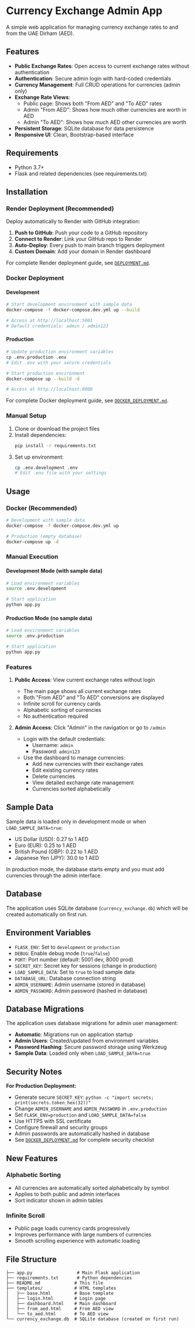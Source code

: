 # Currency Exchange Admin App

A simple web application for managing currency exchange rates to and from the UAE Dirham (AED).

## Features

- **Public Exchange Rates**: Open access to current exchange rates without authentication
- **Authentication**: Secure admin login with hard-coded credentials
- **Currency Management**: Full CRUD operations for currencies (admin only)
- **Exchange Rate Views**:
  - Public page: Shows both "From AED" and "To AED" rates
  - Admin "From AED": Shows how much other currencies are worth in AED
  - Admin "To AED": Shows how much AED other currencies are worth
- **Persistent Storage**: SQLite database for data persistence
- **Responsive UI**: Clean, Bootstrap-based interface

## Requirements

- Python 3.7+
- Flask and related dependencies (see requirements.txt)

## Installation

### Render Deployment (Recommended)

Deploy automatically to Render with GitHub integration:

1. **Push to GitHub**: Push your code to a GitHub repository
2. **Connect to Render**: Link your GitHub repo to Render
3. **Auto-Deploy**: Every push to main branch triggers deployment
4. **Custom Domain**: Add your domain in Render dashboard

For complete Render deployment guide, see [`DEPLOYMENT.md`](DEPLOYMENT.md).

### Docker Deployment

#### Development
```bash
# Start development environment with sample data
docker-compose -f docker-compose.dev.yml up --build

# Access at http://localhost:5001
# Default credentials: admin / admin123
```

#### Production
```bash
# Update production environment variables
cp .env.production .env
# Edit .env with your secure credentials

# Start production environment
docker-compose up --build -d

# Access at http://localhost:8000
```

For complete Docker deployment guide, see [`DOCKER_DEPLOYMENT.md`](DOCKER_DEPLOYMENT.md).

### Manual Setup

1. Clone or download the project files
2. Install dependencies:
   ```bash
   pip install -r requirements.txt
   ```
3. Set up environment:
   ```bash
   cp .env.development .env
   # Edit .env file with your settings
   ```

## Usage

### Docker (Recommended)

```bash
# Development with sample data
docker-compose -f docker-compose.dev.yml up

# Production (empty database)
docker-compose up -d
```

### Manual Execution

#### Development Mode (with sample data)
```bash
# Load environment variables
source .env.development

# Start application
python app.py
```

#### Production Mode (no sample data)
```bash
# Load environment variables
source .env.production

# Start application
python app.py
```

### Features

1. **Public Access**: View current exchange rates without login
   - The main page shows all current exchange rates
   - Both "From AED" and "To AED" conversions are displayed
   - Infinite scroll for currency cards
   - Alphabetic sorting of currencies
   - No authentication required

2. **Admin Access**: Click "Admin" in the navigation or go to `/admin`
   - Login with the default credentials:
     - Username: `admin`
     - Password: `admin123`
   - Use the dashboard to manage currencies:
     - Add new currencies with their exchange rates
     - Edit existing currency rates
     - Delete currencies
     - View detailed exchange rate management
     - Currencies sorted alphabetically

## Sample Data

Sample data is loaded only in development mode or when `LOAD_SAMPLE_DATA=true`:
- US Dollar (USD): 0.27 to 1 AED
- Euro (EUR): 0.25 to 1 AED
- British Pound (GBP): 0.22 to 1 AED
- Japanese Yen (JPY): 30.0 to 1 AED

In production mode, the database starts empty and you must add currencies through the admin interface.

## Database

The application uses SQLite database (`currency_exchange.db`) which will be created automatically on first run.

## Environment Variables

- `FLASK_ENV`: Set to `development` or `production`
- `DEBUG`: Enable debug mode (`true`/`false`)
- `PORT`: Port number (default: 5001 dev, 8000 prod)
- `SECRET_KEY`: Secret key for sessions (change in production)
- `LOAD_SAMPLE_DATA`: Set to `true` to load sample data
- `DATABASE_URL`: Database connection string
- `ADMIN_USERNAME`: Admin username (stored in database)
- `ADMIN_PASSWORD`: Admin password (hashed in database)

## Database Migrations

The application uses database migrations for admin user management:

- **Automatic**: Migrations run on application startup
- **Admin Users**: Created/updated from environment variables
- **Password Hashing**: Secure password storage using Werkzeug
- **Sample Data**: Loaded only when `LOAD_SAMPLE_DATA=true`

## Security Notes

**For Production Deployment:**
- Generate secure `SECRET_KEY`: `python -c "import secrets; print(secrets.token_hex(32))"`
- Change `ADMIN_USERNAME` and `ADMIN_PASSWORD` in `.env.production`
- Set `FLASK_ENV=production` and `LOAD_SAMPLE_DATA=false`
- Use HTTPS with SSL certificate
- Configure firewall and security groups
- Admin passwords are automatically hashed in database
- See [`DOCKER_DEPLOYMENT.md`](DOCKER_DEPLOYMENT.md) for complete security checklist

## New Features

### Alphabetic Sorting
- All currencies are automatically sorted alphabetically by symbol
- Applies to both public and admin interfaces
- Sort indicator shown in admin tables

### Infinite Scroll
- Public page loads currency cards progressively
- Improves performance with large numbers of currencies
- Smooth scrolling experience with automatic loading

## File Structure

```
├── app.py                 # Main Flask application
├── requirements.txt       # Python dependencies
├── README.md             # This file
├── templates/            # HTML templates
│   ├── base.html         # Base template
│   ├── login.html        # Login page
│   ├── dashboard.html    # Main dashboard
│   ├── from_aed.html     # From AED view
│   └── to_aed.html       # To AED view
└── currency_exchange.db  # SQLite database (created on first run)